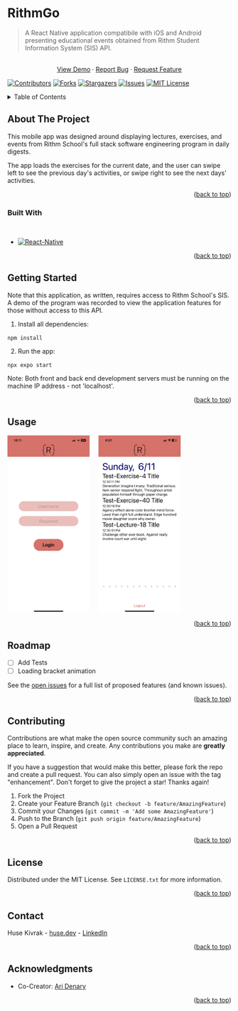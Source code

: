 # RithmGo

> A React Native application compatibile with iOS and Android presenting educational events obtained from Rithm Student Information System (SIS) API.



<!-- PROJECT Demo/Bug/Feature links -->
<div align="center">
  <p align="center">
    <br />
    <a href="https://github.com/huseKivrak/RithmGo/#usage">View Demo</a>
    ·
    <a href="https://github.com/huseKivrak/RithmGo/issues">Report Bug</a>
    ·
    <a href="https://github.com/huseKivrak/RithmGo/issues">Request Feature</a>
    <br />
  </p>
</div>



<!-- PROJECT SHIELDS -->
<!--
*** I'm using markdown "reference style" links for readability.
*** Reference links are enclosed in brackets [ ] instead of parentheses ( ).
*** See the bottom of this document for the declaration of the reference variables
*** for contributors-url, forks-url, etc. This is an optional, concise syntax you may use.
*** https://www.markdownguide.org/basic-syntax/#reference-style-links
-->
[![Contributors][contributors-shield]][contributors-url]
[![Forks][forks-shield]][forks-url]
[![Stargazers][stars-shield]][stars-url]
[![Issues][issues-shield]][issues-url]
[![MIT License][license-shield]][license-url]


<!-- TABLE OF CONTENTS -->
<details>
  <summary>Table of Contents</summary>
  <ol>
    <li>
      <a href="#about-the-project">About The Project</a>
      <ul>
        <li><a href="#built-with">Built With</a></li>
      </ul>
    </li>
    <li>
      <a href="#getting-started">Getting Started</a>
    </li>
    <li><a href="#usage">Usage</a></li>
    <li><a href="#roadmap">Roadmap</a></li>
    <li><a href="#contributing">Contributing</a></li>
    <li><a href="#license">License</a></li>
    <li><a href="#contact">Contact</a></li>
    <li><a href="#acknowledgments">Acknowledgments</a></li>
  </ol>
</details>



<!-- ABOUT THE PROJECT -->
## About The Project

This mobile app was designed around displaying lectures, exercises, and events from Rithm School's full stack software engineering program in daily digests.

The app loads the exercises for the current date, and the user can swipe left to see the previous day's activities, or swipe right to see the next days' activities.

<p align="right">(<a href="#RithmGo">back to top</a>)</p>

### Built With
<br />

* [![React-Native][React-Native.js]][React-Native-url]


<p align="right">(<a href="#RithmGo">back to top</a>)</p>



<!-- GETTING STARTED -->
## Getting Started

Note that this application, as written, requires access to Rithm School's SIS. A demo of the program was recorded to view the application features for those without access to this API.

1. Install all dependencies:
```shell
npm install
```

2. Run the app:
```shell
npx expo start
```

Note: Both front and back end development servers must be running on the machine IP address - not 'localhost'.


<p align="right">(<a href="#RithmGo">back to top</a>)</p>



<!-- USAGE EXAMPLES -->
## Usage

<div style="display: flex; gap: 20px;">
<img src="./assets/RithmGo-login.png" height="400px">
<img src="./assets/RithmGo-homepage.png" height="400px">
</div>

<p align="right">(<a href="#RithmGo">back to top</a>)</p>



<!-- ROADMAP -->
## Roadmap

- [ ] Add Tests
- [ ] Loading bracket animation

See the [open issues](https://github.com/huseKivrak/RithmGo/issues) for a full list of proposed features (and known issues).

<p align="right">(<a href="#RithmGo">back to top</a>)</p>



<!-- CONTRIBUTING -->
## Contributing

Contributions are what make the open source community such an amazing place to learn, inspire, and create. Any contributions you make are **greatly appreciated**.

If you have a suggestion that would make this better, please fork the repo and create a pull request. You can also simply open an issue with the tag "enhancement".
Don't forget to give the project a star! Thanks again!

1. Fork the Project
2. Create your Feature Branch (`git checkout -b feature/AmazingFeature`)
3. Commit your Changes (`git commit -m 'Add some AmazingFeature'`)
4. Push to the Branch (`git push origin feature/AmazingFeature`)
5. Open a Pull Request

<p align="right">(<a href="#RithmGo">back to top</a>)</p>



<!-- LICENSE -->
## License

Distributed under the MIT License. See `LICENSE.txt` for more information.

<p align="right">(<a href="#RithmGo">back to top</a>)</p>



<!-- CONTACT -->
## Contact

Huse Kivrak - [huse.dev](https://huse.dev/) - [LinkedIn](https://www.linkedin.com/in/husekivrak/)

<p align="right">(<a href="#RithmGo">back to top</a>)</p>



<!-- ACKNOWLEDGMENTS -->
## Acknowledgments

* Co-Creator: [Ari Denary](https://github.com/ari-denary)

<p align="right">(<a href="#RithmGo">back to top</a>)</p>



<!-- MARKDOWN LINKS & IMAGES -->
<!-- https://www.markdownguide.org/basic-syntax/#reference-style-links -->
[contributors-shield]: https://img.shields.io/github/contributors/huseKivrak/RithmGo.svg?style=for-the-badge
[contributors-url]: https://github.com/huseKivrak/RithmGo/graphs/contributors
[forks-shield]: https://img.shields.io/github/forks/huseKivrak/RithmGo.svg?style=for-the-badge
[forks-url]: https://github.com/huseKivrak/RithmGo/network/members
[stars-shield]: https://img.shields.io/github/stars/huseKivrak/RithmGo.svg?style=for-the-badge
[stars-url]: https://github.com/huseKivrak/RithmGo/stargazers
[issues-shield]: https://img.shields.io/github/issues/huseKivrak/RithmGo.svg?style=for-the-badge
[issues-url]: https://github.com/huseKivrak/RithmGo/issues
[license-shield]: https://img.shields.io/badge/License-MIT-41acc0?style=for-the-badge&logo=MIT&logoColor=white
[license-url]: https://github.com/huseKivrak/RithmGo/blob/main/LICENSE.txt
[React-Native.js]: https://img.shields.io/badge/React_Native-20232A?style=for-the-badge&logo=react&logoColor=61DAFB
[React-Native-url]: https://reactnative.dev/
